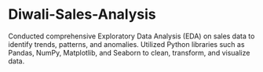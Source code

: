 # Diwali-Sales-Analysis
Conducted comprehensive Exploratory Data Analysis (EDA) on sales data to identify trends, patterns, and anomalies. Utilized Python libraries such as Pandas, NumPy, Matplotlib, and Seaborn to clean, transform, and visualize data.
